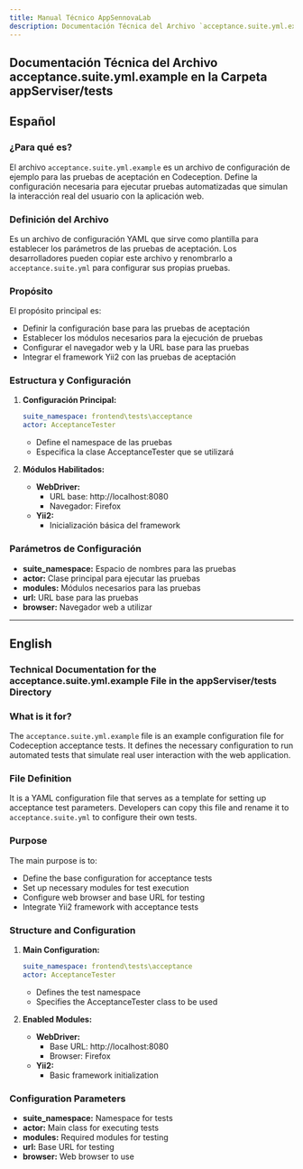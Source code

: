 ```yaml
---
title: Manual Técnico AppSennovaLab
description: Documentación Técnica del Archivo `acceptance.suite.yml.example`
---
```


## Documentación Técnica del Archivo acceptance.suite.yml.example en la Carpeta appServiser/tests

## Español

### ¿Para qué es?
El archivo `acceptance.suite.yml.example` es un archivo de configuración de ejemplo para las pruebas de aceptación en Codeception. Define la configuración necesaria para ejecutar pruebas automatizadas que simulan la interacción real del usuario con la aplicación web.

### Definición del Archivo
Es un archivo de configuración YAML que sirve como plantilla para establecer los parámetros de las pruebas de aceptación. Los desarrolladores pueden copiar este archivo y renombrarlo a `acceptance.suite.yml` para configurar sus propias pruebas.

### Propósito
El propósito principal es:
- Definir la configuración base para las pruebas de aceptación
- Establecer los módulos necesarios para la ejecución de pruebas
- Configurar el navegador web y la URL base para las pruebas
- Integrar el framework Yii2 con las pruebas de aceptación

### Estructura y Configuración
1. **Configuración Principal:**
   ```yaml
   suite_namespace: frontend\tests\acceptance
   actor: AcceptanceTester
   ```
   - Define el namespace de las pruebas
   - Especifica la clase AcceptanceTester que se utilizará

2. **Módulos Habilitados:**
   - **WebDriver:**
     - URL base: http://localhost:8080
     - Navegador: Firefox
   - **Yii2:**
     - Inicialización básica del framework

### Parámetros de Configuración
- **suite_namespace:** Espacio de nombres para las pruebas
- **actor:** Clase principal para ejecutar las pruebas
- **modules:** Módulos necesarios para las pruebas
- **url:** URL base para las pruebas
- **browser:** Navegador web a utilizar

---

## English

### Technical Documentation for the acceptance.suite.yml.example File in the appServiser/tests Directory

### What is it for?
The `acceptance.suite.yml.example` file is an example configuration file for Codeception acceptance tests. It defines the necessary configuration to run automated tests that simulate real user interaction with the web application.

### File Definition
It is a YAML configuration file that serves as a template for setting up acceptance test parameters. Developers can copy this file and rename it to `acceptance.suite.yml` to configure their own tests.

### Purpose
The main purpose is to:
- Define the base configuration for acceptance tests
- Set up necessary modules for test execution
- Configure web browser and base URL for testing
- Integrate Yii2 framework with acceptance tests

### Structure and Configuration
1. **Main Configuration:**
   ```yaml
   suite_namespace: frontend\tests\acceptance
   actor: AcceptanceTester
   ```
   - Defines the test namespace
   - Specifies the AcceptanceTester class to be used

2. **Enabled Modules:**
   - **WebDriver:**
     - Base URL: http://localhost:8080
     - Browser: Firefox
   - **Yii2:**
     - Basic framework initialization

### Configuration Parameters
- **suite_namespace:** Namespace for tests
- **actor:** Main class for executing tests
- **modules:** Required modules for testing
- **url:** Base URL for testing
- **browser:** Web browser to use

